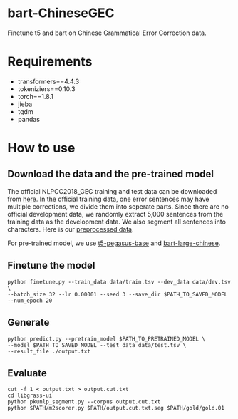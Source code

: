 # bart-ChineseGEC
Finetune t5 and bart on Chinese Grammatical Error Correction data.
# Requirements
- transformers==4.4.3
- tokeniziers==0.10.3
- torch==1.8.1
- jieba
- tqdm
- pandas
# How to use
## Download the data and the pre-trained model
The official NLPCC2018_GEC training and test data can be downloaded from [here](https://github.com/zhaoyyoo/NLPCC2018_GEC). In the official training data, one error sentences may have multiple corrections, we divide them into seperate parts. Since there are no official development data, we randomly extract 5,000 sentences from the training data as the development data. We also segment all sentences into characters. Here is our [preprocessed data](https://drive.google.com/file/d/1a9-DF90qY6heQXtNLaKzbVV8rWlVlRKQ/view?usp=sharing).

For pre-trained model, we use [t5-pegasus-base](https://huggingface.co/imxly/t5-pegasus/tree/main) and [bart-large-chinese](https://huggingface.co/fnlp/cpt-large/tree/main).
## Finetune the model
```
python finetune.py --train_data data/train.tsv --dev_data data/dev.tsv \
--batch_size 32 --lr 0.00001 --seed 3 --save_dir $PATH_TO_SAVED_MODEL --num_epoch 20
```
## Generate
```
python predict.py --pretrain_model $PATH_TO_PRETRAINED_MODEL \
--model $PATH_TO_SAVED_MODEL --test_data data/test.tsv \
--result_file ./output.txt
```
## Evaluate
```
cut -f 1 < output.txt > output.cut.txt
cd libgrass-ui
python pkunlp_segment.py --corpus output.cut.txt
python $PATH/m2scorer.py $PATH/output.cut.txt.seg $PATH/gold/gold.01
```
